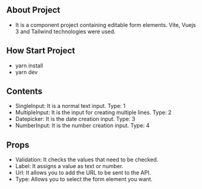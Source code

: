 ## About Project
- It is a component project containing editable form elements. Vite, Vuejs 3 and Tailwind technologies were used.

## How Start Project
- yarn install
- yarn dev

## Contents
- SingleInput: It is a normal text input. Type: 1
- MultipleInput: It is the input for creating multiple lines. Type: 2
- Datepicker: It is the date creation input. Type: 3
- NumberInput: It is the number creation input. Type: 4

## Props
- Validation: It checks the values that need to be checked.
- Label: It assigns a value as text or number.
- Url: It allows you to add the URL to be sent to the API.
- Type: Allows you to select the form element you want.

